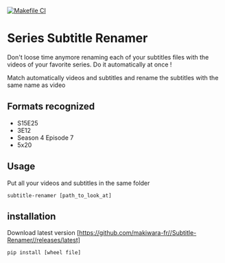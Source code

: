 [![Makefile CI](https://github.com/makiwara-fr/Subtitle-Renamer/actions/workflows/makefile.yml/badge.svg)](https://github.com/makiwara-fr/Subtitle-Renamer/actions/workflows/makefile.yml)

# Series Subtitle Renamer

Don't loose time anymore renaming each of your subtitles files with the videos of your favorite series.
Do it automatically at once !

Match automatically videos and subtitles and rename the subtitles with the same name as video

## Formats recognized

- S15E25
- 3E12
- Season 4 Episode 7
- 5x20

## Usage

Put all your videos and subtitles in the same folder

```
subtitle-renamer [path_to_look_at]
```

## installation

Download latest version [https://github.com/makiwara-fr//Subtitle-Renamer//releases/latest]

```
pip install [wheel file]
```
